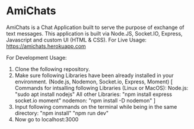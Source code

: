 # AmiChats
AmiChats is a Chat Application built to serve the purpose of exchange of text messages. This application is built via Node.JS, Socket.IO, Express, Javascript and custom UI (HTML &amp; CSS).
For Live Usage: 
https://amichats.herokuapp.com

For Development Usage:
1. Clone the following repository.
2. Make sure following Libraries have been already installed in your environment. (Node.js, Nodemon, Socket.io, Express, Moment)
[
  Commands for intsalling following Libraries (Linux or MacOS): 
  Node.js: "sudo apt install nodejs"
  All other Libraries: "npm install express socket.io moment"
  nodemon: "npm install -D nodemon"
]
3. Input following commands on the terminal while being in the same directory:
  "npm install"
  "npm run dev"
4. Now go to localhost:3000
